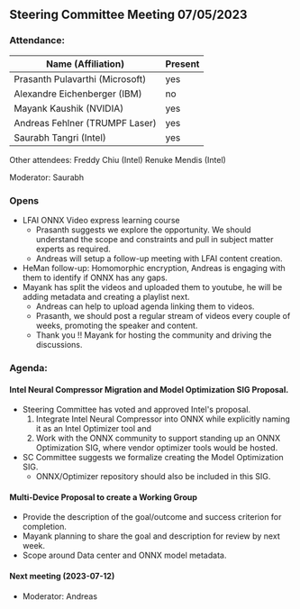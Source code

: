 ## Steering Committee Meeting 07/05/2023

### Attendance:

| Name (Affiliation)              | Present  |
| ------------------------------- | -------- |
| Prasanth Pulavarthi (Microsoft) | yes |
| Alexandre Eichenberger (IBM)    | no |
| Mayank Kaushik (NVIDIA)         | yes |
| Andreas Fehlner (TRUMPF Laser)  | yes |
| Saurabh Tangri (Intel)          | yes |

Other attendees: Freddy Chiu (Intel) Renuke Mendis (Intel)

Moderator: Saurabh

### Opens
  - LFAI ONNX Video express learning course
    - Prasanth suggests we explore the opportunity. We should understand the scope and constraints and pull in subject matter experts as required.
    - Andreas will setup a follow-up meeting with LFAI content creation.
  - HeMan follow-up: Homomorphic encryption, Andreas is engaging with them to identify if ONNX has any gaps.
  - Mayank has split the videos and uploaded them to youtube, he will be adding metadata and creating a playlist next.
    - Andreas can help to upload agenda linking them to videos.
    - Prasanth, we should post a regular stream of videos every couple of weeks, promoting the speaker and content.
    - Thank you !! Mayank for hosting the community and driving the discussions.

### Agenda:  
  #### Intel Neural Compressor Migration and Model Optimization SIG Proposal.
  - Steering Committee has voted and approved Intel's proposal.
    1.	Integrate Intel Neural Compressor into ONNX while explicitly naming it as an Intel Optimizer tool and
    2.	Work with the ONNX community to support standing up an ONNX Optimization SIG, where vendor optimizer tools would be hosted.
  - SC Committee suggests we formalize creating the Model Optimization SIG.
    - ONNX/Optimizer repository should also be included in this SIG.
  
  #### Multi-Device Proposal to create a Working Group
  - Provide the description of the goal/outcome and success criterion for completion.
  - Mayank planning to share the goal and description for review by next week.
  - Scope around Data center and ONNX model metadata.
  
  #### Next meeting (2023-07-12)
  - Moderator: Andreas
